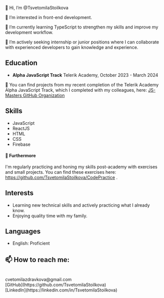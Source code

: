 👋 Hi, I’m @TsvetomilaStoilkova

👀 I’m interested in front-end development.

🌱 I’m currently learning TypeScript to strengthen my skills and improve my development workflow.

💼 I’m actively seeking internship or junior positions where I can collaborate with experienced developers to gain knowledge and experience.


## Education

- **Alpha JavaScript Track**
  Telerik Academy, October 2023 - March 2024

📁 You can find projects from my recent completion of the Telerik Academy Alpha JavaScript Track, which I completed with my colleagues, here: [JS-Masters GitHub Organization](https://github.com/orgs/JS-Masters/repositories)


## Skills
- JavaScript
- ReactJS
- HTML 
- CSS
- Firebase

  
#### 📂 Furthermore
 I'm regularly practicing and honing my skills post-academy with exercises and small projects. You can find these exercises here: https://github.com/TsvetomilaStoilkova/CodePractice .

## Interests

- Learning new technical skills and actively practicing what I already know.
- Enjoying quality time with my family.

## Languages

- English: Proficient

## 📫 How to reach me:
<br/> 
cvetomilazdravkova@gmail.com
<br/>
[GitHub](https://github.com/TsvetomilaStoilkova)
<br/>
[LinkedIn](https://linkedin.com/in/TsvetomilaStoilkova)
